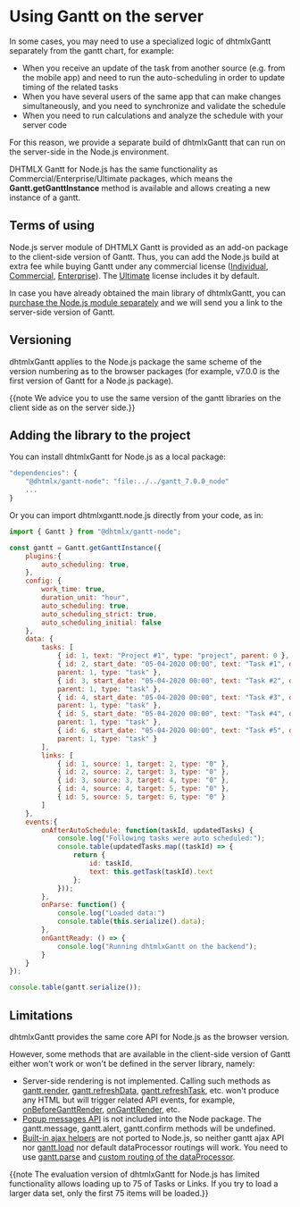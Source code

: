 Using Gantt on the server
=================================

In some cases, you may need to use a specialized logic of dhtmlxGantt separately from the gantt chart, for example:

- When you receive an update of the task from another source (e.g. from the mobile app) and need to run the auto-scheduling in order to update timing of the related tasks
- When you have several users of the same app that can make changes simultaneously, and you need to synchronize and validate the schedule
- When you need to run calculations and analyze the schedule with your server code

For this reason, we provide a separate build of dhtmlxGantt that can run on the server-side in the Node.js environment.

DHTMLX Gantt for Node.js has the same functionality as Commercial/Enterprise/Ultimate packages, which means the **Gantt.getGanttInstance** method is available and allows creating a new instance of a gantt.

Terms of using
--------------

Node.js server module of DHTMLX Gantt is provided as an add-on package to the client-side version of Gantt. Thus, you can add the Node.js build at extra fee while buying Gantt under any commercial license ([Individual](https://dhtmlx.com/docs/products/dhtmlxGantt/individual/), [Commercial](https://dhtmlx.com/docs/products/dhtmlxGantt/commercial/), [Enterprise](https://dhtmlx.com/docs/products/dhtmlxGantt/enterprise/)). The [Ultimate](https://dhtmlx.com/docs/products/dhtmlxGantt/ultimate/) license includes it by default.

In case you have already obtained the main library of dhtmlxGantt, you can [purchase the Node.js module separately](https://store.payproglobal.com/checkout?currency=USD&products[1][id]=58429) and we will send you a link to the server-side version of Gantt.

Versioning
-------------------

dhtmlxGantt applies to the Node.js package the same scheme of the version numbering as to the browser packages (for example, v7.0.0 is the first version of Gantt for a Node.js package).

{{note We advice you to use the same version of the gantt libraries on the client side as on the server side.}}

Adding the library to the project
----------------------------------

You can install dhtmlxGantt for Node.js as a local package:

~~~js
"dependencies": {
    "@dhtmlx/gantt-node": "file:../../gantt_7.0.0_node"
    ...
}
~~~

Or you can import dhtmlxgantt.node.js directly from your code, as in:

~~~js
import { Gantt } from "@dhtmlx/gantt-node";

const gantt = Gantt.getGanttInstance({
	plugins:{
		auto_scheduling: true,
	},
	config: {
		work_time: true,
		duration_unit: "hour",
		auto_scheduling: true,
		auto_scheduling_strict: true,
		auto_scheduling_initial: false
	},
	data: {
		tasks: [
			{ id: 1, text: "Project #1", type: "project", parent: 0 },
			{ id: 2, start_date: "05-04-2020 00:00", text: "Task #1", duration: 1, 
            parent: 1, type: "task" },
			{ id: 3, start_date: "05-04-2020 00:00", text: "Task #2", duration: 3, 
            parent: 1, type: "task" },
			{ id: 4, start_date: "05-04-2020 00:00", text: "Task #3", duration: 3, 
            parent: 1, type: "task" },
			{ id: 5, start_date: "05-04-2020 00:00", text: "Task #4", duration: 3, 
            parent: 1, type: "task" },
			{ id: 6, start_date: "05-04-2020 00:00", text: "Task #5", duration: 1, 
            parent: 1, type: "task" }
		], 
		links: [
			{ id: 1, source: 1, target: 2, type: "0" },
			{ id: 2, source: 2, target: 3, type: "0" },
			{ id: 3, source: 3, target: 4, type: "0" },
			{ id: 4, source: 4, target: 5, type: "0" },
			{ id: 5, source: 5, target: 6, type: "0" }
		]
	},
	events:{
		onAfterAutoSchedule: function(taskId, updatedTasks) {
			console.log("Following tasks were auto scheduled:");
			console.table(updatedTasks.map((taskId) => {
				return {
					id: taskId,
					text: this.getTask(taskId).text
				};
			}));
		},
		onParse: function() {
			console.log("Loaded data:")
			console.table(this.serialize().data);
		},
		onGanttReady: () => {
			console.log("Running dhtmlxGantt on the backend");
		}
	}
});

console.table(gantt.serialize());
~~~

Limitations
------------

dhtmlxGantt provides the same core API for Node.js as the browser version.

However, some methods that are available in the client-side version of Gantt either won't work or won't be defined in the server library, namely:

- Server-side rendering is not implemented. Calling such methods as [gantt.render](api/gantt_render.md), [gantt.refreshData](api/gantt_refreshdata.md), [gantt.refreshTask](api/gantt_refreshtask.md), etc. won't produce any HTML but will trigger related API events, for example, [onBeforeGanttRender](api/gantt_onbeforeganttrender_event.md), [onGanttRender](api/gantt_onganttrender_event.md), etc.
- [Popup messages API](desktop/message_boxes.md) is not included into the Node package. The gantt.message, gantt.alert, gantt.confirm methods will be undefined.
- [Built-in ajax helpers](api/gantt_ajax_other.md) are not ported to Node.js, so neither gantt ajax API nor [gantt.load](api/gantt_load.md) nor default dataProcessor routings will work. You need to use [gantt.parse](api/gantt_parse.md) and [custom routing of the dataProcessor](desktop/server_side.md#customrouting).

{{note The evaluation version of dhtmlxGantt for Node.js has limited functionality allows loading up to 75 of Tasks or Links.
If you try to load a larger data set, only the first 75 items will be loaded.}}
